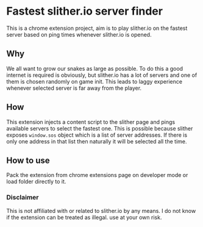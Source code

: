 # Fastest slither.io server finder

This is a chrome extension project, aim is to play slither.io on the fastest server based on ping times whenever slither.io is opened.

## Why

We all want to grow our snakes as large as possible. To do this a good internet is required is obviously, but slither.io has a lot of servers and one of them is chosen randomly on game init. This leads to laggy experience whenever selected server is far away from the player.

## How

This extension injects a content script to the slither page and pings available servers to select the fastest one. This is possible because slither exposes `window.sos` object which is a list of server addresses. If there is only one address in that list then naturally it will be selected all the time.

## How to use

Pack the extension from chrome extensions page on developer mode or load folder directly to it.

### Disclaimer

This is not affiliated with or related to slither.io by any means. I do not know if the extension can be treated as illegal. use at your own risk.
